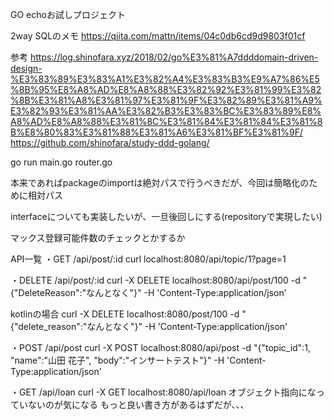 GO echoお試しプロジェクト

2way SQLのメモ
https://qiita.com/mattn/items/04c0db6cd9d9803f01cf

参考
https://log.shinofara.xyz/2018/02/go%E3%81%A7ddddomain-driven-design-%E3%83%89%E3%83%A1%E3%82%A4%E3%83%B3%E9%A7%86%E5%8B%95%E8%A8%AD%E8%A8%88%E3%82%92%E3%81%99%E3%82%8B%E3%81%A8%E3%81%97%E3%81%9F%E3%82%89%E3%81%A9%E3%82%93%E3%81%AA%E3%82%B3%E3%83%BC%E3%83%89%E8%A8%AD%E8%A8%88%E3%81%8C%E3%81%84%E3%81%84%E3%81%8B%E8%80%83%E3%81%88%E3%81%A6%E3%81%BF%E3%81%9F/
https://github.com/shinofara/study-ddd-golang/


go run main.go router.go

本来であればpackageのimportは絶対パスで行うべきだが、今回は簡略化のために相対パス

interfaceについても実装したいが、一旦後回しにする(repositoryで実現したい)

マックス登録可能件数のチェックとかするか

API一覧
・GET /api/post/:id
curl localhost:8080/api/topic/1?page=1

・DELETE /api/post/:id
curl -X DELETE localhost:8080/api/post/100 -d "{\"DeleteReason\":\"なんとなく\"}"  -H 'Content-Type:application/json' 

kotlinの場合
curl -X DELETE localhost:8080/post/100 -d "{\"delete_reason\":\"なんとなく\"}"  -H 'Content-Type:application/json' 


・POST /api/post
curl -X POST localhost:8080/api/post -d "{\"topic_id\":1, \"name\":\"山田 花子\", \"body\":\"インサートテスト\"}"  -H 'Content-Type:application/json'

・GET /api/loan
curl -X GET localhost:8080/api/loan
オブジェクト指向になっていないのが気になる
もっと良い書き方があるはずだが、、、
